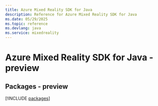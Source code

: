 ```yaml
---
title: Azure Mixed Reality SDK for Java
description: Reference for Azure Mixed Reality SDK for Java
ms.date: 05/29/2025
ms.topic: reference
ms.devlang: java
ms.service: mixedreality
---
```

# Azure Mixed Reality SDK for Java - preview
## Packages - preview
[!INCLUDE [packages](mixed-reality-index.md)]